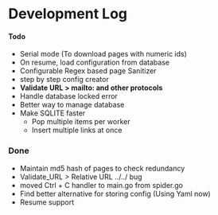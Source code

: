 # Development Log

#### Todo 
- Serial mode (To download pages with numeric ids)
- On resume, load configuration from database
- Configurable Regex based page Sanitizer
- step by step config creator
- __Validate URL > mailto: and other protocols__
- Handle database locked error
- Better way to manage database
- Make SQLITE faster
    - Pop multiple items per worker
    - Insert multiple links at once

### Done
- Maintain md5 hash of pages to check redundancy
- Validate_URL > Relative URL ../../  bug
- moved Ctrl + C handler to main.go from spider.go
- Find better alternative for storing config (Using Yaml now)
- Resume support